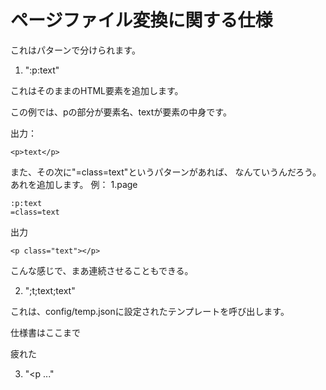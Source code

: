 # ページファイル変換に関する仕様

これはパターンで分けられます。

1. ":p:text"

これはそのままのHTML要素を追加します。

この例では、pの部分が要素名、textが要素の中身です。

出力：
```
<p>text</p>
```
また、その次に"=class=text"というパターンがあれば、
なんていうんだろう。あれを追加します。
例：
1.page
```
:p:text
=class=text
```
出力
```
<p class="text"></p>
```
こんな感じで、まあ連続させることもできる。

2. ";t;text;text"

これは、config/temp.jsonに設定されたテンプレートを呼び出します。

仕様書はここまで

疲れた

3. "<p ..."